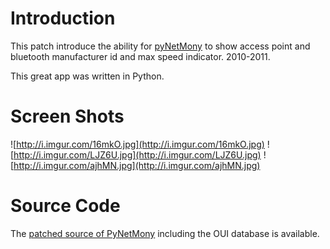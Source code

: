 # Introduction #

This patch introduce the ability for [pyNetMony](http://sites.google.com/site/pynetmony/home) to show access point and bluetooth manufacturer id and max speed indicator. 2010-2011.

This great app was written in Python.

# Screen Shots #

![http://i.imgur.com/16mkO.jpg](http://i.imgur.com/16mkO.jpg)
![http://i.imgur.com/LJZ6U.jpg](http://i.imgur.com/LJZ6U.jpg)
![http://i.imgur.com/ajhMN.jpg](http://i.imgur.com/ajhMN.jpg)

# Source Code #

The [patched source of PyNetMony](https://github.com/dodysw/dodysw-hg/tree/master/PyNetMony) including the OUI database is available.